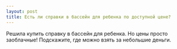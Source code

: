 ```yaml
---
layout: post 
title: Есть ли справки в бассейн для ребенка по доступной цене? 
--- 
```

Решила купить справку в бассейн для ребенка. Но цены просто заоблачные! Подскажите, где можно взять за небольшие деньги. 
